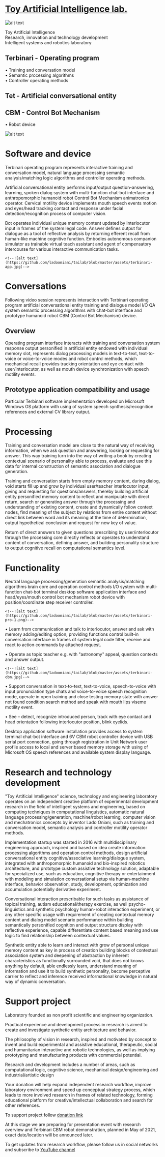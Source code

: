  # [Toy Artificial Intelligence lab.](https://ladooniani.github.io/tailab/) 
 
 ![alt text](https://github.com/ladooniani/tailab/blob/master/assets/toy_artificial_intelligence_lab_logo.png)

Toy Artificial Intelligence\
Research, innovation and technology development\
Intelligent systems and robotics laboratory 

## Terbinari - Operating program

• Training and conversation model\
• Semantic processing algorithms\
• Controller operating methods

## Tet  - Artificial conversational entity

## CBM - Control Bot Mechanism

• Robot device

 ![alt text](https://github.com/ladooniani/tailab/blob/master/assets/terbinari-1.jpg)

# Software and device

  Terbinari operating program represents interactive training and conversation model, natural language processing semantic analysis/matching logic algorithms and controller operating methods.
  
  Artificial conversational entity performs input/output question-answering, learning, spoken dialog system with multi-function chat-bot interface and anthropomorphic humanoid robot Control Bot Mechanism animatronics operator. Cervical motility device implements mouth speech events motion and eyes/head tracking contact and response under facial detection/recognition process of computer vision.

  Bot operates individual unique memory content updated by Interlocutor input in frames of the system legal code. Answer defines output for dialogue as a tool of reflective analysis by returning efferent recall from human-like machine cognitive function. Embodies autonomous companion simulator as trainable virtual teach assistant and agent of compensatory intercourse for various interactive communication tasks.
  
    <!--![alt text](https://github.com/ladooniani/tailab/blob/master/assets/terbinari-app.jpg)-->
 
# Conversations

 Following video session represents interaction with Terbinari operating program artificial conversational entity training and dialogue model I/O QA system semantic processing algorithms with chat-bot interface and prototype humanoid robot CBM (Control Bot Mechanism) device.
  
   <!--[![video session](https://github.com/ladooniani/tailab/blob/master/assets/video.jpg)](https://www.youtube.com/embed/videoseries?list=PLz-uAJOvLjs0D5dGJIcGOwpURkVAGzvHU&rel=0)-->
    
## Overview

  Operating program interface interacts with training and conversation system response output personified in artificial entity endowed with individual memory slot, represents dialog processing models in text-to-text, text-to-voice or voice-to-voice modes and robot control methods, which mechanical recall provides tracking orientation and eye contact with user/interlocutor, as well as mouth device synchronization with speech motility events.

## Prototype application compatibility and usage

  Particular Terbinari software implementation developed on Microsoft Windows OS platform with using of system speech synthesis/recognition references and external CV library output.
  
# Processing

 Training and conversation model are close to the natural way of receiving information, when we ask question and answering, looking or requesting for answer. This way training turn into the way of writing a book by creating contextual scenario of personality able to process, evaluate and use this data for internal construction of semantic association and dialogue generation.

 Training and conversation starts from empty memory content, during dialog, void starts fill up and grow by individual user/teacher interlocutor input, giving and requesting for questions/answers, thereby building artificial entity personified memory content to reflect and manipulate with direct return, search or generating answer through the processing and understanding of existing content, create and dynamically follow context nodes, find meaning of the subject by relations from entire content without direct link between word and its meaning at the time of determination, output hypothetical conclusion and request for new key of value.

 Return of direct answers to given questions prescribing by user/interlocutor through the processing core directly reflects or operates to understand content of conversation, defining answer, and building personality structure to output cognitive recall on computational semantics level.
 
 # Functionality

  Neutral language processing/generation semantic analysis/matching algorithms brain core and operation control methods I/O system with multi-function chat-bot terminal desktop software application interface and head/eyes/mouth control bot mechanism robot device with position/coordinate step receiver controller.
  
    <!--![alt text](https://github.com/ladooniani/tailab/blob/master/assets/terbinari-pro-1.png)-->

  • Learn from communication and talk to interlocutor, answer and ask with memory adding/editing option, providing functions control built-in conversation interface in frames of system legal code filter, receive and react to action commands by attached request.

  • Operate as topic teacher e.g. with "astronomy" appeal, question contexts and answer output.
  
    <!--![alt text](https://github.com/ladooniani/tailab/blob/master/assets/terbinari-cbm.jpg)-->
  
  • Support conversation in text-to-text, text-to-voice, speech-to-voice with input pronunciation type chats and voice-to-voice speech recognition mode, operate in open training and close testing memory state with answer not found condition search method and speak with mouth lips viseme motility event.

  • See – detect, recognize introduced person, track with eye contact and head orientation following interlocutor position, blink eyelids.

  Desktop application software installation provides access to system terminal chat-bot interface and 6V CBM robot controller device with USB serial port connection, going through registration in Unit Network user profile access to local and server based memory storage with using of Microsoft OS speech references and available system display language.
  
  <!--![alt text](https://github.com/ladooniani/tailab/blob/master/assets/cbm-robot-device.png)-->
  
  

# Research and technology development

 "Toy Artificial Intelligence" science, technology and engineering laboratory operates on an independent creative platform of experimental development research in the field of intelligent systems and engineering, based on computing techniques in computational linguistics, automatic natural language processing/generation, machine/robot learning, computer vision and mechatronics concepts by inventor Lado Oniani, such as training and conversation model, semantic analysis and controller motility operator methods. 

 Implementation startup was started in 2016 with multidisciplinary engineering approach, inspired and based on idea create information processing algorithms and operation control methods, design artificial conversational entity cognitive/associative learning/dialogue system, integrated with anthropomorphic humanoid and bio-inspired robotics architecture, and prototype custom assistive technology solution, adaptable for specialized use, such as education, cognitive therapy or entertainment with modeling and simulation conversational setup via human-machine interface, behavior observation, study, development, optimization and accumulation potentially derivative experiment. 

 Conversational interaction prescribable for such tasks as assistance of topical training, autism educational/therapy exercise, as well psycho-linguistics and synthetic psychology human-robot interaction experiment, or any other specific usage with requirement of creating contextual memory content and dialog model scenario performance within building semantically personified cognition and output structure display with reflective experience, capable differentiate content based meaning and use logic to find relationship between contextual values.
 
 Synthetic entity able to learn and interact with grow of personal unique memory content as key in process of creation building blocks of contextual association system and deepening of abstraction by inherent characteristics as functionally surrounded void, that does not knows anything by default, able endlessly learn, understand meaning of information and use it to build synthetic personality, become perceptive carrier to reflect and inference received informational knowledge in natural way of dynamic conversation.


# Support project
  
  Laboratory founded as non profit scientific and engineering organization.

Practical experience and development process in research is aimed to create and investigate synthetic entity architecture and behavior.

The philosophy of vision in research, inspired and motivated by concept to invent and build experimental and assistive educational, therapeutic, social and humanitarian interactive and robotic technologies, as well as implying prototyping and manufacturing products with commercial potential.

Research and development includes a number of areas, such as computational logic, cognitive science, mechanical design/engineering and industrial/artistic design

Your donation will help expand independent research workflow, improve laboratory environment and speed up conceptual strategy process, which leads to more involved research in frames of related technology, forming educational platform for creative/intellectual collaboration and search for other references.

To support project follow [donation link](https://www.paypal.com/donate?token=J7e0P3tspk-75N--iN7kLC-4fKbcJxQI392d7TfQLOh9RaHUcgcJwIp03F5JkKUgyonyGqmXJOc1nnkj) 

At this stage we are preparing for presentation event with research overview and Terbinari CBM robot demonstration, planned in May of 2021, exact date/location will be announced later.

To get updates from research workflow, please follow us in social networks and subscribe to [YouTube channel](https://www.youtube.com/channel/UC0Z161RgR5KpwPLvEDzkk9Q?view_as=subscriber) 
  

